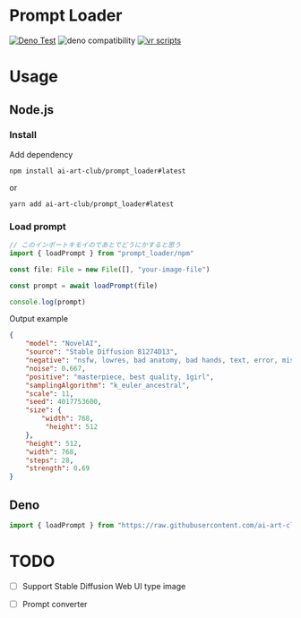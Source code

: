# Prompt Loader

[![Deno Test](https://github.com/ai-art-club/prompt_loader/actions/workflows/test.yaml/badge.svg)](https://github.com/ai-art-club/prompt_loader/actions/workflows/test.yaml)
![deno compatibility](https://shield.deno.dev/deno/^1.27)
[![vr scripts](https://badges.velociraptor.run/flat.svg)](https://velociraptor.run)

# Usage

## Node.js

### Install

Add dependency

```
npm install ai-art-club/prompt_loader#latest
```

or

```
yarn add ai-art-club/prompt_loader#latest
```

### Load prompt

```js
// このインポートキモイのであとでどうにかすると思う
import { loadPrompt } from "prompt_loader/npm"

const file: File = new File([], "your-image-file")

const prompt = await loadPrompt(file)

console.log(prompt)
```

Output example

```json
{
    "model": "NovelAI",
    "source": "Stable Diffusion 81274D13",
    "negative": "nsfw, lowres, bad anatomy, bad hands, text, error, missing fingers, extra digit, fewer digits, cropped, worst quality, low quality, normal quality, jpeg artifacts, signature, watermark, username, blurry",
    "noise": 0.667,
    "positive": "masterpiece, best quality, 1girl",
    "samplingAlgorithm": "k_euler_ancestral",
    "scale": 11,
    "seed": 4017753600,
    "size": { 
        "width": 768,
         "height": 512
    },
    "height": 512,
    "width": 768,
    "steps": 28,
    "strength": 0.69
}
```

## Deno

```ts
import { loadPrompt } from "https://raw.githubusercontent.com/ai-art-club/prompt_loader/0.0.7/mod.ts"

```

# TODO

- [ ] Support Stable Diffusion Web UI type image
- [ ] Prompt converter

